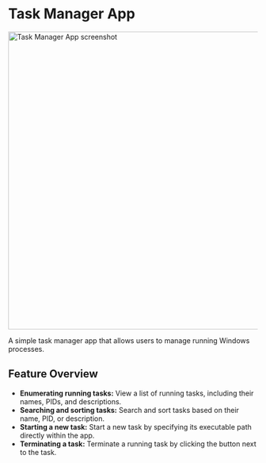 # Task Manager App

<img
  alt="Task Manager App screenshot"
  src="https://raw.githubusercontent.com/halildurmus/win32/main/packages/win32/screenshots/task_manager.png"
  width="600" />

A simple task manager app that allows users to manage running Windows processes.

## Feature Overview

- **Enumerating running tasks:** View a list of running tasks, including their
  names, PIDs, and descriptions.
- **Searching and sorting tasks:** Search and sort tasks based on their name,
  PID, or description.
- **Starting a new task:** Start a new task by specifying its executable path
  directly within the app.
- **Terminating a task:** Terminate a running task by clicking the button next
  to the task.
